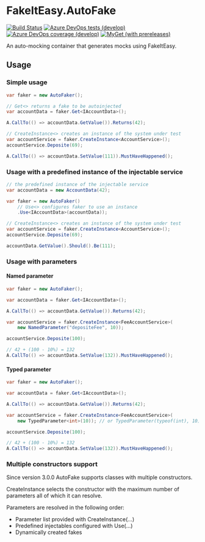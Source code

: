 # FakeItEasy.AutoFake

[![Build Status](https://dev.azure.com/FkThat/AutoFake/_apis/build/status/CI?branchName=develop)](https://dev.azure.com/FkThat/AutoFake/_build/latest?definitionId=30&branchName=develop)
[![Azure DevOps tests (develop)](https://img.shields.io/azure-devops/tests/FkThat/AutoFake/30/develop)](https://dev.azure.com/FkThat/AutoFake/_build/latest?definitionId=30&branchName=develop)
[![Azure DevOps coverage (develop)](https://img.shields.io/azure-devops/coverage/FkThat/AutoFake/30/develop)](https://dev.azure.com/FkThat/AutoFake/_build/latest?definitionId=30&branchName=develop)
[![MyGet (with prereleases)](https://img.shields.io/myget/fkthat/vpre/FakeItEasy.AutoFake?label=MyGet)](https://www.myget.org/feed/fkthat/package/nuget/FakeItEasy.AutoFake)

An auto-mocking container that generates mocks using FakeItEasy.

## Usage

### Simple usage

```csharp
var faker = new AutoFaker();

// Get<> returns a fake to be autoinjected
var accountData = faker.Get<IAccountData>();

A.CallTo(() => accountData.GetValue()).Returns(42);

// CreateInstance<> creates an instance of the system under test
var accountService = faker.CreateInstance<AccountService>();
accountService.Deposite(69);

A.CallTo(() => accountData.SetValue(111)).MustHaveHappened();
```

### Usage with a predefined instance of the injectable service

```csharp
// the predefined instance of the injectable service
var accountData = new AccountData(42);

var faker = new AutoFaker()
    // Use<> configures faker to use an instance
    .Use<IAccountData>(accountData));

// CreateInstance<> creates an instance of the system under test
var accountService = faker.CreateInstance<AccountService>();
accountService.Deposite(69);

accountData.GetValue().Should().Be(111);
```

### Usage with parameters

#### Named parameter

```csharp
var faker = new AutoFaker();

var accountData = faker.Get<IAccountData>();

A.CallTo(() => accountData.GetValue()).Returns(42);

var accountService = faker.CreateInstance<FeeAccountService>(
    new NamedParameter("depositeFee", 10));

accountService.Deposite(100);

// 42 + (100 - 10%) = 132
A.CallTo(() => accountData.SetValue(132)).MustHaveHappened();
```

#### Typed parameter

```csharp
var faker = new AutoFaker();

var accountData = faker.Get<IAccountData>();

A.CallTo(() => accountData.GetValue()).Returns(42);

var accountService = faker.CreateInstance<FeeAccountService>(
    new TypedParameter<int>(10)); // or TypedParameter(typeof(int), 10)

accountService.Deposite(100);

// 42 + (100 - 10%) = 132
A.CallTo(() => accountData.SetValue(132)).MustHaveHappened();
```

### Multiple constructors support

Since version 3.0.0 AutoFake supports classes with multiple constructors.

CreateInstance selects the constructor with the maximum number of parameters all of which it
can resolve.

Parameters are resolved in the following order:

* Parameter list provided with CreateInstance(...)
* Predefined injectables configured with Use(...)
* Dynamically created fakes

